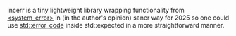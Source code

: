 incerr is a tiny lightweight library wrapping functionality from [<system_error>](https://en.cppreference.com/w/cpp/error.html#System_error) in (in the author's opinion) saner way for 2025 so one could use [std::error_code](https://en.cppreference.com/w/cpp/error/error_code.html) inside std::expected in a more straightforward manner.
